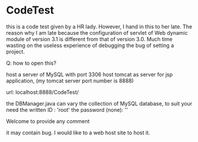 # CodeTest

this is a code test given by a HR lady.
However, I hand in this to her late.
The reason why I am late because the configuration of servlet of Web dynamic module of version 3.1 is different from that of version 3.0.
Much time wasting on the useless experience of debugging the bug of setting a project.

Q: how to open this?

host a server of MySQL with port 3306
host tomcat as server for jsp application,
(my tomcat server port number is 8888)

url: localhost:8888/CodeTest/

the DBManager.java can vary the collection of MySQL database, 
to suit your need
the written ID : 'root'
the password (none): ''

Welcome to provide any comment

it may contain bug. I would like to a web host site to host it.
